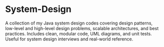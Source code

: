 # System-Design
A collection of my Java system design codes covering design patterns, low-level and high-level design problems, scalable architectures, and best practices. Includes clean, modular code, UML diagrams, and unit tests. Useful for system design interviews and real-world reference.
